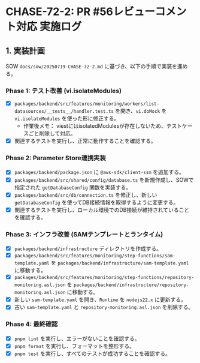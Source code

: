 # CHASE-72-2: PR #56レビューコメント対応 実施ログ

## 1. 実装計画

SOW `docs/sow/20250719-CHASE-72-2.md` に基づき、以下の手順で実装を進める。

### Phase 1: テスト改善 (vi.isolateModules)

- [x] `packages/backend/src/features/monitoring/workers/list-datasources/__tests__/handler.test.ts` を開き、`vi.doMock` を `vi.isolateModules` を使った形に修正する。
  - 作業後メモ： viestにはisolatedModulesが存在しないため、テストケースごと削除して対応。
- [x] 関連するテストを実行し、正常に動作することを確認する。

### Phase 2: Parameter Store連携実装

- [x] `packages/backend/package.json` に `@aws-sdk/client-ssm` を追加する。
- [x] `packages/backend/src/shared/config/database.ts` を新規作成し、SOWで指定された `getDatabaseConfig` 関数を実装する。
- [x] `packages/backend/src/db/connection.ts` を修正し、新しい `getDatabaseConfig` を使ってDB接続情報を取得するように変更する。
- [x] 関連するテストを実行し、ローカル環境でのDB接続が維持されていることを確認する。

### Phase 3: インフラ改善 (SAMテンプレートとランタイム)

- [x] `packages/backend/infrastructure` ディレクトリを作成する。
- [x] `packages/backend/src/features/monitoring/step-functions/sam-template.yaml` を `packages/backend/infrastructure/sam-template.yaml` に移動する。
- [x] `packages/backend/src/features/monitoring/step-functions/repository-monitoring.asl.json` を `packages/backend/infrastructure/repository-monitoring.asl.json` に移動する。
- [x] 新しい `sam-template.yaml` を開き、`Runtime` を `nodejs22.x` に更新する。
- [x] 古い `sam-template.yaml` と `repository-monitoring.asl.json` を削除する。

### Phase 4: 最終確認

- [x] `pnpm lint` を実行し、エラーがないことを確認する。
- [x] `pnpm format` を実行し、フォーマットを整形する。
- [x] `pnpm test` を実行し、すべてのテストが成功することを確認する。
